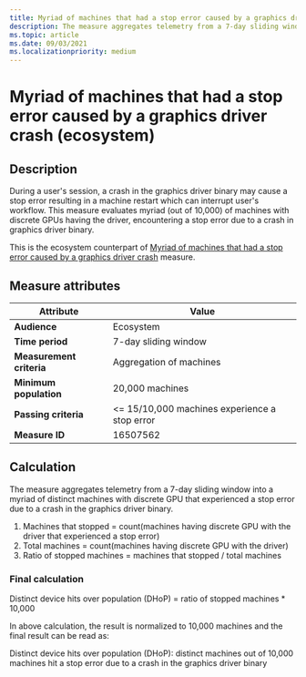 ```yaml
---
title: Myriad of machines that had a stop error caused by a graphics driver crash (ecosystem)
description: The measure aggregates telemetry from a 7-day sliding window into a myriad of distinct machines with discrete GPU that experienced a bluescreen caused by a crash in the graphics driver binary (Ecosystem)
ms.topic: article
ms.date: 09/03/2021
ms.localizationpriority: medium
---
```


# Myriad of machines that had a stop error caused by a graphics driver crash (ecosystem)

## Description

During a user's session, a crash in the graphics driver binary may cause a stop error resulting in a machine restart which can interrupt user's workflow. This measure evaluates myriad (out of 10,000) of machines with discrete GPUs having the driver, encountering a stop error due to a crash in graphics driver binary.

This is the ecosystem counterpart of [Myriad of machines that had a stop error caused by a graphics driver crash](./myriad-of-machines-that-had-blue-screen-caused-by-crash-in-graphics-driver-binary-discrete-standard.md) measure.

## Measure attributes

| Attribute | Value |
|--|--|
| **Audience** | Ecosystem |
| **Time period** | 7-day sliding window |
| **Measurement criteria** | Aggregation of machines |
| **Minimum population** | 20,000 machines |
| **Passing criteria** | <= 15/10,000 machines experience a stop error |
| **Measure ID** | 16507562 |

## Calculation

The measure aggregates telemetry from a 7-day sliding window into a myriad of distinct machines with discrete GPU that experienced a stop error due to a crash in the graphics driver binary.

1. Machines that stopped = count(machines having discrete GPU with the driver that experienced a stop error)
1. Total machines = count(machines having discrete GPU with the driver)
1. Ratio of stopped machines = machines that stopped / total machines

### Final calculation

Distinct device hits over population (DHoP) = ratio of stopped machines * 10,000

In above calculation, the result is normalized to 10,000 machines and the final result can be read as:

Distinct device hits over population (DHoP): distinct machines out of 10,000 machines hit a stop error due to a crash in the graphics driver binary
